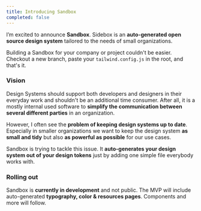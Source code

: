 ```yaml
---
title: Introducing Sandbox
completed: false
---
```


I’m excited to announce **Sandbox**. Sidebox is an **auto-generated open source design system** tailored to the needs of small organizations.

<blog-image :src="'projects/sandbox/app.jpg'" :has-border="true" :alt="'Project specific typography page'"></blog-image>

Building a Sandbox for your company or project couldn't be easier. Checkout a new branch, paste your `tailwind.config.js` in the root, and that's it.

### Vision

Design Systems should support both developers and designers in their everyday work and shouldn't be an additional time consumer. After all, it is a mostly internal used software to **simplify the communication between several different parties** in an organization.

However, I often see the **problem of keeping design systems up to date**. Especially in smaller organizations we want to keep the design system **as small and tidy** but also **as powerful as possible** for our use cases.

Sandbox is trying to tackle this issue. It **auto-generates your design system out of your design tokens** just by adding one simple file everybody works with.

### Rolling out

Sandbox is **currently in development** and not public. The MVP will include auto-generated **typography, color & resources pages**. Components and more will follow.